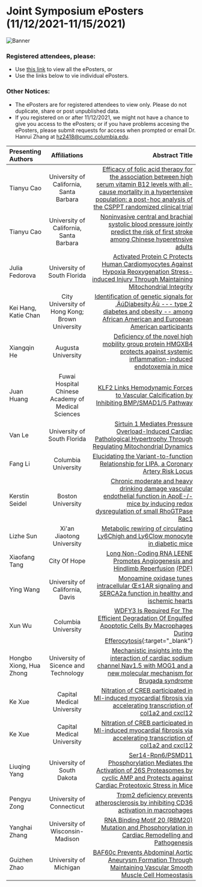 # Joint Symposium ePosters (11/12/2021-11/15/2021)
<div> 
  <img src="{{ '/CAAC-ACRE-CNAHA.png' | absolute_url }}" alt="Banner">
</div>


### Registered attendees, please:
* Use [this link](https://drive.google.com/drive/folders/1WvXVpRDJVo-DctaEkfnqUXAZIa2Vwe0kre-OSpFlvqLii1_9Q7lfiQPD-MHJ8Yg7_HTinAJf?usp=sharing) to view all the ePosters, or
* Use the links below to vie individual ePosters.

### Other Notices:
* The ePosters are for registered attendees to view only. Please do not duplicate, share or post unpublished data. 
* If you registered on or after 11/12/2021, we might not have a chance to give you access to the ePosters; or if you have problems accesing the ePosters, please submit requests for access when prompted or email Dr. Hanrui Zhang at hz2418@cumc.columbia.edu. 


| Presenting Authors      | Affiliations     | Abstract Title    |
| :------------- | :----------: | -----------: |
| Tianyu Cao| 	University of California, Santa Barbara | [Efficacy of folic acid therapy for the association between high serum vitamin B12 levels with all-cause mortality in a hypertensive population: a post-hoc analysis of the CSPPT randomized clinical trial](https://drive.google.com/u/0/open?usp=forms_web&id=1N_uKIlML583pz4Gp1rdlJ1DrQIHlJtKk) |
| Tianyu Cao	| University of California, Santa Barbara | [Noninvasive central and brachial systolic blood pressure jointly predict the risk of first stroke among Chinese hyperetnsive adults](https://drive.google.com/u/0/open?usp=forms_web&id=1vy-ggYjRTLbyFhIu-dhCXJLobmMJ5Exb) |
|Julia Fedorova	| University of South Florida | [Activated Protein C Protects Human Cardiomyocytes Against Hypoxia Reoxygenation Stress-induced Injury Through Maintaining Mitochondrial Integrity](https://drive.google.com/u/0/open?usp=forms_web&id=17zTRl4aGcFTA_KQBepeJxFTw9msC2r7K) |
|Kei Hang, Katie Chan	|City University of Hong Kong; Brown University |	[Identification of genetic signals for ‚ÄúDiabesity‚Äù --- type 2 diabetes and obesity -- among African American and European American participants](https://drive.google.com/u/0/open?usp=forms_web&id=1XYoDfARCQvsX2pYh8V2STJ08xvrzv_nL) |
| Xiangqin He	 | Augusta University|	[Deficiency of the novel high mobility group protein HMGXB4 protects against systemic inflammation-induced endotoxemia in mice](https://drive.google.com/u/0/open?usp=forms_web&id=1aEzJr5O2etTzyeaCuL-TOkj56Kr_jAyE) |
|Juan Huang |	Fuwai Hospital Chinese Academy of Medical Sciences | [KLF2 Links Hemodynamic Forces to Vascular Calcification by Inhibiting BMP/SMAD1/5 Pathway](https://drive.google.com/u/0/open?usp=forms_web&id=1MVVaRi_PC78V2Xq1Lz0L646Q4Ujpnf3H) |
|Van Le	|University of South Florida | [Sirtuin 1 Mediates Pressure Overload-Induced Cardiac Pathological Hypertrophy Through Regulating Mitochondrial Dynamics](https://drive.google.com/u/0/open?usp=forms_web&id=181fQHaOWkRrKzc94lPDy52vh_jpuUCs_) |
|Fang Li	|Columbia University |	[Elucidating the Variant-to-function Relationship for LIPA, a Coronary Artery Risk Locus](https://drive.google.com/u/0/open?usp=forms_web&id=1CnMmKAz0bAmuAn0LBe7PiaGBjLpth4yp) |
| Kerstin Seidel |	Boston University| [Chronic moderate and heavy drinking damage vascular endothelial function in ApoE-/-mice by inducing redox dysregulation of small RhoGTPase Rac1](https://drive.google.com/u/0/open?usp=forms_web&id=18zFReWtYd3VLlqeImlmZWjQxKOFG3tAy) |
| Lizhe Sun	| Xi'an Jiaotong University | [Metabolic rewiring of circulating Ly6Chigh and Ly6Clow monocyte in  diabetic mice](https://drive.google.com/u/0/open?usp=forms_web&id=1RRJ7CNsUZwe4Vq_rfCzTsd_pl-7eICms) |
| Xiaofang Tang |	City Of Hope	| [Long Non-Coding RNA LEENE Promotes Angiogenesis and Hindlimb Reperfusion](https://drive.google.com/u/0/open?usp=forms_web&id=1meC_fCcA3eka38bggXG63RRXmQsNDnHX) [(PDF)](https://drive.google.com/u/0/open?usp=forms_web&id=1gH6VRiXaA7Y-dC_mpolNGjieVRMcGm-l)|
| Ying Wang|	University of California, Davis | [Monoamine oxidase tunes intracellular Œ≤1AR signaling and SERCA2a function in healthy and ischemic hearts](https://drive.google.com/u/0/open?usp=forms_web&id=17Wy-f0_x767E5obhZSP9aHANgjf1US6y) |
| Xun Wu	| Columbia University	| [WDFY3 Is Required For The Efficient Degradation Of Engulfed Apoptotic Cells By Macrophages During Efferocytosis](https://drive.google.com/u/0/open?usp=forms_web&id=10jxUL7eqNCDB_CrQ-ssXuB5xLLIqEWu4){:target="_blank"}|
|Hongbo Xiong,	Hua Zhong |University of Sicence and Technology | [Mechanistic insights into the interaction of cardiac sodium channel Nav1.5 with MOG1 and a new molecular mechanism for Brugada syndrome](https://drive.google.com/u/0/open?usp=forms_web&id=1bwiXr3wMB-CiMCbZDQWPhSQLd7-Godgb)|
|Ke Xue|	Capital Medical University |	[Nitration of CREB participated in MI-induced myocardial fibrosis via accelerating transcription of col1a2 and cxcl12](https://drive.google.com/u/0/open?usp=forms_web&id=1EhmGeNUk4kysFlYhb8x62GQ1DZvRKtT_) | 
|Ke Xue|	Capital Medical University |	[Nitration of CREB participated in MI-induced myocardial fibrosis via accelerating transcription of col1a2 and cxcl12](https://drive.google.com/u/0/open?usp=forms_web&id=15E-bmfd_C-KxbHgvqpehSvaD-L5WtjGx)| 
| Liuqing Yang	| University of South Dakota | [Ser14-Rpn6/PSMD11 Phosphorylation Mediates the Activation of 26S Proteasomes by cyclic AMP and Protects against Cardiac Proteotoxic Stress in Mice](https://drive.google.com/u/0/open?usp=forms_web&id=1oO1_1lT_APuG7pXyNAcK7CbTCTHxoqPT) |
|Pengyu Zong|	University of Connecticut|	[Trpm2 deficiency prevents atherosclerosis by inhibiting CD36 activation in macrophages](https://drive.google.com/u/0/open?usp=forms_web&id=1lmEjcjjrVp_9qG6dkTDIi8QWSfWYRcPb)|
|Yanghai Zhang|	University of Wisconsin-Madison | [RNA Binding Motif 20 (RBM20) Mutation and Phosphorylation in Cardiac Remodelling and Pathogenesis](https://drive.google.com/u/0/open?usp=forms_web&id=1CldJeUc2j2pFVb5EUnduJ0C5DrAsLOqi) |
| Guizhen Zhao	| University of Michigan | [BAF60c Prevents Abdominal Aortic Aneurysm Formation Through Maintaining Vascular Smooth Muscle Cell Homeostasis](https://drive.google.com/u/0/open?usp=forms_web&id=1TjJSWnDJ9JoNeS2MgDeku8D6jcRfvkqN) |
